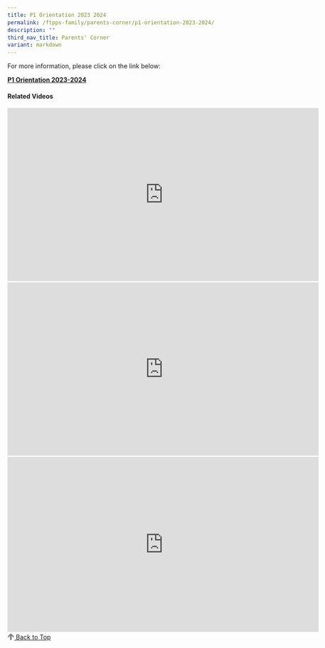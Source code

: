 ```yaml
---
title: P1 Orientation 2023 2024
permalink: /ftpps-family/parents-corner/p1-orientation-2023-2024/
description: ""
third_nav_title: Parents' Corner
variant: markdown
---
```

For more information, please click on the link below:  

**[P1 Orientation 2023-2024](https://drive.google.com/file/d/1gM8IAw9T7VH6npXQKQo_T269wHpfVkAH/view?usp=sharing)**

#### Related Videos

<iframe width="700" height="390" src="https://www.youtube.com/embed/IlsYkGqHfGo" title="FTPPS Corporate Video" frameborder="0" allow="accelerometer; autoplay; clipboard-write; encrypted-media; gyroscope; picture-in-picture" allowfullscreen=""></iframe>

<iframe width="700" height="390" src="https://www.youtube.com/embed/tW9jwyuovOo" title="Parents Gateway Onboarding video for Parents" frameborder="0" allow="accelerometer; autoplay; clipboard-write; encrypted-media; gyroscope; picture-in-picture" allowfullscreen=""></iframe>

<iframe width="700" height="394" src="https://www.youtube.com/embed/9gzKTOypbQI" title="Our Foundation Years" frameborder="0" allow="accelerometer; autoplay; clipboard-write; encrypted-media; gyroscope; picture-in-picture" allowfullscreen=""></iframe>

<a href="/ftpps-family/parents-corner/p1-orientation-2022-2023#lo_main">
 <img src="/images/arrow-up.png" style="width:3%" align="left">&nbsp;Back to Top
</a>
